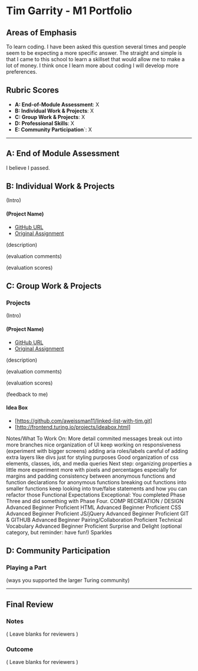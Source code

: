 # Tim Garrity - M1 Portfolio

## Areas of Emphasis

To learn coding. I have been asked this question several times and people seem to be expecting a more specific answer. The straight and simple is that I came to this school to learn a skillset that would allow me to make a lot of money. I think once I learn more about coding I will develop more preferences. 

## Rubric Scores

* **A: End-of-Module Assessment**: X
* **B: Individual Work & Projects**: X
* **C: Group Work & Projects**: X
* **D: Professional Skills**: X
* **E: Community Participation**`: X

-----------------------

## A: End of Module Assessment

I believe I passed.


## B: Individual Work & Projects

(Intro)

#### (Project Name)

* [GitHub URL]()
* [Original Assignment]()

(description)

(evaluation comments)

(evaluation scores)

## C: Group Work & Projects

### Projects

(Intro)

#### (Project Name)

* [GitHub URL]()
* [Original Assignment]()

(description)

(evaluation comments)

(evaluation scores)

(feedback to me)

#### Idea Box
* [https://github.com/aweissman11/linked-list-with-tim.git]
* [http://frontend.turing.io/projects/ideabox.html]

Notes/What To Work On:
More detail commited messages
break out into more branches
nice organization of UI
keep working on responsiveness (experiment with bigger screens)
adding aria roles/labels
careful of adding extra layers like divs just for styling purposes
Good organization of css elements, classes, ids, and media queries
Next step: organizing properties a little more
experiment more with pixels and percentages especially for margins and padding
consistency between anonymous functions and function declarations for anonymous functions
breaking out functions into smaller functions
keep looking into true/false statements and how you can refactor those
Functional Expectations
Exceptional: You completed Phase Three and did something with Phase Four.
COMP RECREATION / DESIGN
Advanced Beginner
Proficient
HTML
Advanced Beginner
Proficient
CSS
Advanced Beginner
Proficient
JS/jQuery
Advanced Beginner
Proficient
GIT & GITHUB
Advanced Beginner
Pairing/Collaboration
Proficient
Technical Vocabulary
Advanced Beginner
Proficient
Surprise and Delight (optional category, but reminder: have fun!)
Sparkles

## D: Community Participation

### Playing a Part

(ways you supported the larger Turing community)

------------------

## Final Review

### Notes

( Leave blanks for reviewers )

### Outcome

( Leave blanks for reviewers )
